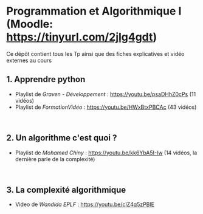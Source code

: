 # Programmation et Algorithmique I (Moodle: https://tinyurl.com/2jlg4gdt)

Ce dépôt contient tous les Tp ainsi que des fiches explicatives et vidéo externes au cours

## 1. Apprendre python

- Playlist de *Graven - Développement* : https://youtu.be/psaDHhZ0cPs (11 vidéos)<br>
- Playlist de *FormationVidéo* : https://youtu.be/HWxBtxPBCAc (43 vidéos)<br>
<br>

## 2. Un algorithme c'est quoi ?

- Playlist de *Mohamed Chiny* : https://youtu.be/kk6YbA5I-Iw (14 vidéos, la dernière parle de la complexité)<br>
<br>

## 3. La complexité algorithmique

- Video de *Wandida EPLF* : https://youtu.be/clZ4q5zPBlE<br>

